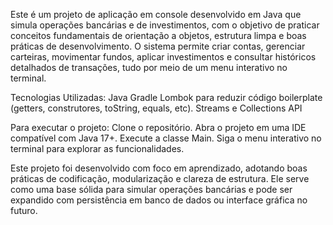 Este é um projeto de aplicação em console desenvolvido em 
Java que simula operações bancárias e de investimentos, com o 
objetivo de praticar conceitos fundamentais de orientação a objetos, 
estrutura limpa e boas práticas de desenvolvimento. O sistema permite criar contas,
gerenciar carteiras, movimentar fundos, aplicar investimentos 
e consultar históricos detalhados de transações, tudo por meio de um menu interativo no terminal.

Tecnologias Utilizadas:
Java
Gradle
Lombok para reduzir código boilerplate (getters, construtores, toString, equals, etc).
Streams e Collections API

Para executar o projeto:
Clone o repositório.
Abra o projeto em uma IDE compatível com Java 17+.
Execute a classe Main.
Siga o menu interativo no terminal para explorar as funcionalidades.


Este projeto foi desenvolvido com foco em aprendizado, 
adotando boas práticas de codificação, modularização e 
clareza de estrutura. Ele serve como uma base sólida para 
simular operações bancárias e pode ser expandido com 
persistência em banco de dados ou interface gráfica no futuro.
